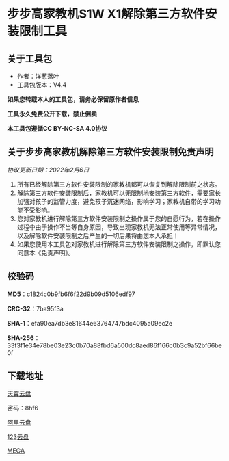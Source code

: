 # 步步高家教机S1W X1解除第三方软件安装限制工具

## 关于工具包
- 作者：洋葱落叶
- 工具包版本：V4.4

**如果您转载本人的工具包，请务必保留原作者信息**

**工具永久免费公开下载，禁止倒卖**

**本工具包遵循CC BY-NC-SA 4.0协议**

## 关于步步高家教机解除第三方软件安装限制免责声明
*协议更新日期：2022年2月6日*
1. 所有已经解除第三方软件安装限制的家教机都可以恢复到解除限制前之状态。
2. 解除第三方软件安装限制后，家教机可以无限制地安装第三方软件，需要家长加强对孩子的监管力度，避免孩子沉迷网络，影响学习；家教机自带的学习功能不受影响。
3. 您对家教机进行解除第三方软件安装限制之操作属于您的自愿行为，若在操作过程中由于操作不当等自身原因，导致出现家教机无法正常使用等异常情况，以及解除软件安装限制之后产生的一切后果将由您本人承担！
4. 如果您使用本工具包对家教机进行解除第三方软件安装限制之操作，即默认您同意本《免责声明》。

## 校验码
**MD5**：c1824c0b9fb6f6f22d9b09d5106edf97

**CRC-32**：7ba95f3a

**SHA-1**：efa90ea7db3e81644e63764747bdc4095a09ec2e

**SHA-256**：33f3f1e34e78be03e23c0b70a88fbd6a500dc8aed86f166c0b3c9a52bf66be0f

## 下载地址
[天翼云盘](https://eebbk.com.cn/s1w.html)

密码：8hf6

[阿里云盘](https://www.aliyundrive.com/s/p3hCwUjFWHw)

[123云盘](https://www.123pan.com/s/FbyrVv-MhqBH)

[MEGA](https://mega.nz/folder/kOFWwKKJ#5YVsnxn4ZibBn0qZGljpnA)
